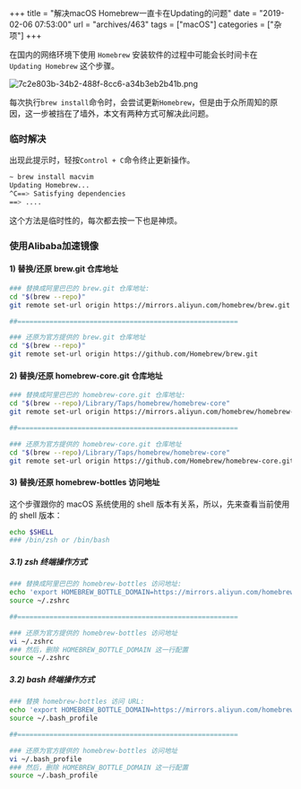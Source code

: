 +++
title = "解决macOS Homebrew一直卡在Updating的问题"
date = "2019-02-06 07:53:00"
url = "archives/463"
tags = ["macOS"]
categories = ["杂项"]
+++

在国内的网络环境下使用 `Homebrew` 安装软件的过程中可能会长时间卡在 `Updating Homebrew` 这个步骤。

![7c2e803b-34b2-488f-8cc6-a34b3eb2b41b.png][]

每次执行`brew install`命令时，会尝试更新`Homebrew`，但是由于众所周知的原因，这一步被挡在了墙外，本文有两种方式可解决此问题。

### 临时解决 ###

出现此提示时，轻按`Control + C`命令终止更新操作。

```bash
~ brew install macvim
Updating Homebrew...
^C==> Satisfying dependencies
==> ....
```

这个方法是临时性的，每次都去按一下也是神烦。

### 使用Alibaba加速镜像 ###

#### 1) 替换/还原 brew.git 仓库地址 ####

```bash
### 替换成阿里巴巴的 brew.git 仓库地址:
cd "$(brew --repo)"
git remote set-url origin https://mirrors.aliyun.com/homebrew/brew.git

##=======================================================

### 还原为官方提供的 brew.git 仓库地址
cd "$(brew --repo)"
git remote set-url origin https://github.com/Homebrew/brew.git
```

#### 2) 替换/还原 homebrew-core.git 仓库地址 ####

```bash
### 替换成阿里巴巴的 homebrew-core.git 仓库地址:
cd "$(brew --repo)/Library/Taps/homebrew/homebrew-core"
git remote set-url origin https://mirrors.aliyun.com/homebrew/homebrew-core.git

##=======================================================

### 还原为官方提供的 homebrew-core.git 仓库地址
cd "$(brew --repo)/Library/Taps/homebrew/homebrew-core"
git remote set-url origin https://github.com/Homebrew/homebrew-core.git
```

#### 3) 替换/还原 homebrew-bottles 访问地址 ####

这个步骤跟你的 macOS 系统使用的 shell 版本有关系，所以，先来查看当前使用的 shell 版本：

```bash
echo $SHELL
### /bin/zsh or /bin/bash
```

##### 3.1) zsh 终端操作方式 #####

```bash
### 替换成阿里巴巴的 homebrew-bottles 访问地址:
echo 'export HOMEBREW_BOTTLE_DOMAIN=https://mirrors.aliyun.com/homebrew/homebrew-bottles' >> ~/.zshrc
source ~/.zshrc

##=======================================================

### 还原为官方提供的 homebrew-bottles 访问地址
vi ~/.zshrc
### 然后，删除 HOMEBREW_BOTTLE_DOMAIN 这一行配置
source ~/.zshrc
```

##### 3.2) bash 终端操作方式 #####

```bash
### 替换 homebrew-bottles 访问 URL:
echo 'export HOMEBREW_BOTTLE_DOMAIN=https://mirrors.aliyun.com/homebrew/homebrew-bottles' >> ~/.bash_profile
source ~/.bash_profile

##=======================================================

### 还原为官方提供的 homebrew-bottles 访问地址
vi ~/.bash_profile
### 然后，删除 HOMEBREW_BOTTLE_DOMAIN 这一行配置
source ~/.bash_profile
```


[7c2e803b-34b2-488f-8cc6-a34b3eb2b41b.png]: https://wenzewoo-cdn.oss-cn-chengdu.aliyuncs.com/images/20190206/7c2e803b-34b2-488f-8cc6-a34b3eb2b41b.png?x-oss-process=image/auto-orient,1/interlace,1/quality,q_70/format,jpg